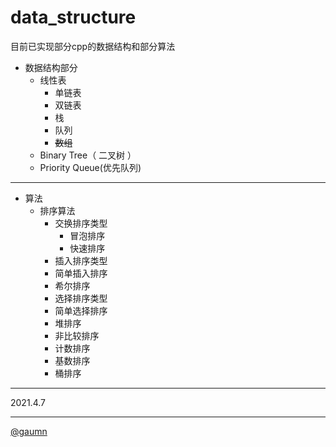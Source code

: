 # data_structure 
目前已实现部分cpp的数据结构和部分算法

+ 数据结构部分
  + 线性表
    + 单链表
    + 双链表
    + 栈
    + 队列
    + ~~数组~~
  + Binary Tree（ 二叉树 ）
  + Priority Queue(优先队列)




------

+ 算法
  + 排序算法
    + 交换排序类型
      + 冒泡排序
      + 快速排序
    +  插入排序类型
      + 简单插入排序
      + 希尔排序
    +  选择排序类型
      + 简单选择排序
      + 堆排序
    +  非比较排序
      +  计数排序
      + 基数排序
      + 桶排序




-----------------------



2021.4.7

----

[@gaumn](https://github.com/gaumn)





